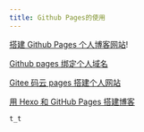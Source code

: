 ```yaml
---
title: Github Pages的使用
---
```


[搭建 Github Pages 个人博客网站](https://blog.csdn.net/KNIGH_YUN/article/details/79774344)!

[Github pages 绑定个人域名](https://segmentfault.com/a/1190000011203711)

[Gitee 码云 pages 搭建个人网站](https://blog.csdn.net/qq_36667170/article/details/79318578)

[用 Hexo 和 GitHub Pages 搭建博客](https://ryanluoxu.github.io/2017/11/24/%E7%94%A8-Hexo-%E5%92%8C-GitHub-Pages-%E6%90%AD%E5%BB%BA%E5%8D%9A%E5%AE%A2/)


``` bash
t_t
```
